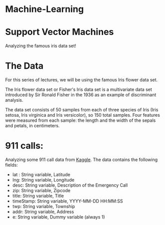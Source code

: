 # Machine-Learning

# Support Vector Machines
Analyzing the famous iris data set!

# The Data
For this series of lectures, we will be using the famous Iris flower data set.
    
The Iris flower data set or Fisher's Iris data set is a multivariate data set introduced by Sir Ronald Fisher in the 1936 as an example of discriminant analysis.
    
The data set consists of 50 samples from each of three species of Iris (Iris setosa, Iris virginica and Iris versicolor), so 150 total samples. Four features were measured from each sample: the length and the width of the sepals and petals, in centimeters.

# 911 calls:

Analyzing some 911 call data from [Kaggle](https://www.kaggle.com/mchirico/montcoalert). The data contains the following fields:
    
* lat : String variable, Latitude    
* lng: String variable, Longitude    
* desc: String variable, Description of the Emergency Call    
* zip: String variable, Zipcode    
* title: String variable, Title    
* timeStamp: String variable, YYYY-MM-DD HH:MM:SS    
* twp: String variable, Township    
* addr: String variable, Address    
* e: String variable, Dummy variable (always 1)    
